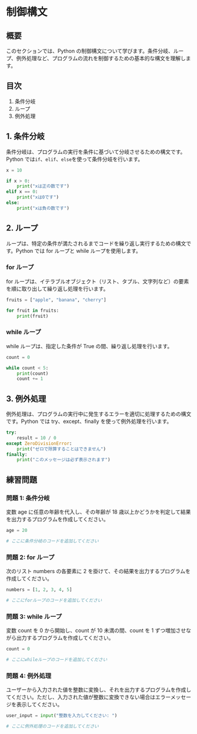 # 制御構文

## 概要

このセクションでは、Python の制御構文について学びます。条件分岐、ループ、例外処理など、プログラムの流れを制御するための基本的な構文を理解します。

## 目次

1. 条件分岐
2. ループ
3. 例外処理

## 1. 条件分岐

条件分岐は、プログラムの実行を条件に基づいて分岐させるための構文です。Python では`if`、`elif`、`else`を使って条件分岐を行います。

```python
x = 10

if x > 0:
    print("xは正の数です")
elif x == 0:
    print("xは0です")
else:
    print("xは負の数です")
```

## 2. ループ

ループは、特定の条件が満たされるまでコードを繰り返し実行するための構文です。Python では for ループと while ループを使用します。

### for ループ

for ループは、イテラブルオブジェクト（リスト、タプル、文字列など）の要素を順に取り出して繰り返し処理を行います。

```py
fruits = ["apple", "banana", "cherry"]

for fruit in fruits:
    print(fruit)
```

### while ループ

while ループは、指定した条件が True の間、繰り返し処理を行います。

```py
count = 0

while count < 5:
    print(count)
    count += 1
```

## 3. 例外処理

例外処理は、プログラムの実行中に発生するエラーを適切に処理するための構文です。Python では try、except、finally を使って例外処理を行います。

```py
try:
    result = 10 / 0
except ZeroDivisionError:
    print("ゼロで除算することはできません")
finally:
    print("このメッセージは必ず表示されます")
```

## 練習問題

### 問題 1: 条件分岐

変数 age に任意の年齢を代入し、その年齢が 18 歳以上かどうかを判定して結果を出力するプログラムを作成してください。

```py
age = 20

# ここに条件分岐のコードを追加してください
```

### 問題 2: for ループ

次のリスト numbers の各要素に 2 を掛けて、その結果を出力するプログラムを作成してください。

```py
numbers = [1, 2, 3, 4, 5]

# ここにforループのコードを追加してください
```

### 問題 3: while ループ

変数 count を 0 から開始し、count が 10 未満の間、count を 1 ずつ増加させながら出力するプログラムを作成してください。

```py
count = 0

# ここにwhileループのコードを追加してください
```

### 問題 4: 例外処理

ユーザーから入力された値を整数に変換し、それを出力するプログラムを作成してください。ただし、入力された値が整数に変換できない場合はエラーメッセージを表示してください。

```py
user_input = input("整数を入力してください: ")

# ここに例外処理のコードを追加してください
```
